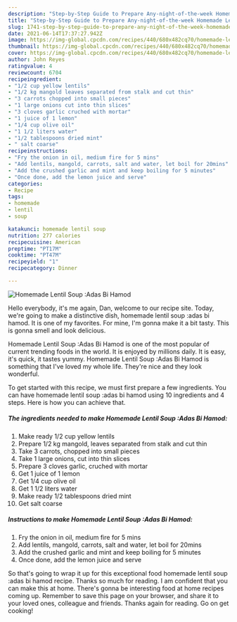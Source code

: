 ```yaml
---
description: "Step-by-Step Guide to Prepare Any-night-of-the-week Homemade Lentil Soup :Adas Bi Hamod"
title: "Step-by-Step Guide to Prepare Any-night-of-the-week Homemade Lentil Soup :Adas Bi Hamod"
slug: 1741-step-by-step-guide-to-prepare-any-night-of-the-week-homemade-lentil-soup-adas-bi-hamod
date: 2021-06-14T17:37:27.942Z
image: https://img-global.cpcdn.com/recipes/440/680x482cq70/homemade-lentil-soup-adas-bi-hamod-recipe-main-photo.jpg
thumbnail: https://img-global.cpcdn.com/recipes/440/680x482cq70/homemade-lentil-soup-adas-bi-hamod-recipe-main-photo.jpg
cover: https://img-global.cpcdn.com/recipes/440/680x482cq70/homemade-lentil-soup-adas-bi-hamod-recipe-main-photo.jpg
author: John Reyes
ratingvalue: 4
reviewcount: 6704
recipeingredient:
- "1/2 cup yellow lentils"
- "1/2 kg mangold leaves separated from stalk and cut thin"
- "3 carrots chopped into small pieces"
- "1 large onions cut into thin slices"
- "3 cloves garlic cruched with mortar"
- "1 juice of 1 lemon"
- "1/4 cup olive oil"
- "1 1/2 liters water"
- "1/2 tablespoons dried mint"
- " salt coarse"
recipeinstructions:
- "Fry the onion in oil, medium fire for 5 mins"
- "Add lentils, mangold, carrots, salt and water, let boil for 20mins"
- "Add the crushed garlic and mint and keep boiling for 5 minutes"
- "Once done, add the lemon juice and serve"
categories:
- Recipe
tags:
- homemade
- lentil
- soup

katakunci: homemade lentil soup 
nutrition: 277 calories
recipecuisine: American
preptime: "PT17M"
cooktime: "PT47M"
recipeyield: "1"
recipecategory: Dinner

---
```



![Homemade Lentil Soup :Adas Bi Hamod](https://img-global.cpcdn.com/recipes/440/680x482cq70/homemade-lentil-soup-adas-bi-hamod-recipe-main-photo.jpg)

Hello everybody, it's me again, Dan, welcome to our recipe site. Today, we're going to make a distinctive dish, homemade lentil soup :adas bi hamod. It is one of my favorites. For mine, I'm gonna make it a bit tasty. This is gonna smell and look delicious.



Homemade Lentil Soup :Adas Bi Hamod is one of the most popular of current trending foods in the world. It is enjoyed by millions daily. It is easy, it's quick, it tastes yummy. Homemade Lentil Soup :Adas Bi Hamod is something that I've loved my whole life. They're nice and they look wonderful.


To get started with this recipe, we must first prepare a few ingredients. You can have homemade lentil soup :adas bi hamod using 10 ingredients and 4 steps. Here is how you can achieve that.

<!--inarticleads1-->

##### The ingredients needed to make Homemade Lentil Soup :Adas Bi Hamod:

1. Make ready 1/2 cup yellow lentils
1. Prepare 1/2 kg mangold, leaves separated from stalk and cut thin
1. Take 3 carrots, chopped into small pieces
1. Take 1 large onions, cut into thin slices
1. Prepare 3 cloves garlic, cruched with mortar
1. Get 1 juice of 1 lemon
1. Get 1/4 cup olive oil
1. Get 1 1/2 liters water
1. Make ready 1/2 tablespoons dried mint
1. Get  salt coarse




<!--inarticleads2-->

##### Instructions to make Homemade Lentil Soup :Adas Bi Hamod:

1. Fry the onion in oil, medium fire for 5 mins
1. Add lentils, mangold, carrots, salt and water, let boil for 20mins
1. Add the crushed garlic and mint and keep boiling for 5 minutes
1. Once done, add the lemon juice and serve




So that's going to wrap it up for this exceptional food homemade lentil soup :adas bi hamod recipe. Thanks so much for reading. I am confident that you can make this at home. There's gonna be interesting food at home recipes coming up. Remember to save this page on your browser, and share it to your loved ones, colleague and friends. Thanks again for reading. Go on get cooking!
